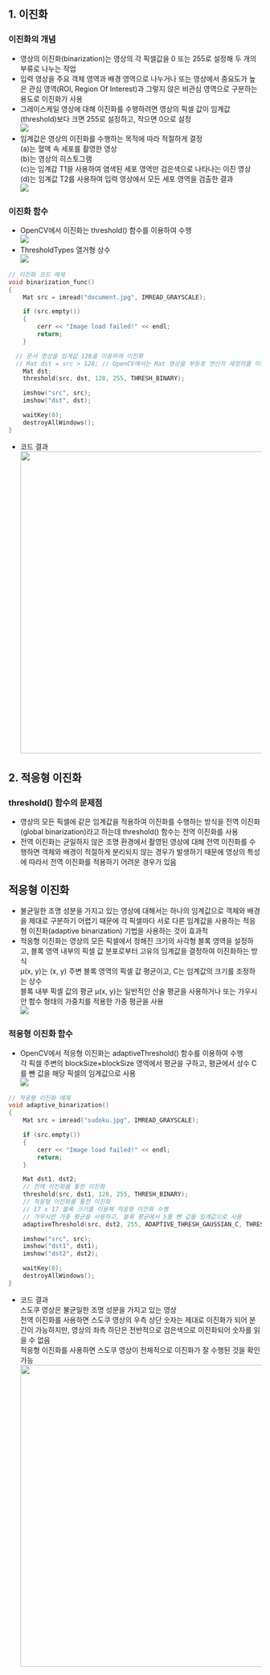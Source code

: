 ## 1. 이진화 
### 이진화의 개념
* 영상의 이진화(binarization)는 영상의 각 픽셀값을 0 또는 255로 설정해 두 개의 부류로 나누는 작업
* 입력 영상을 주요 객체 영역과 배경 영역으로 나누거나 또는 영상에서 중요도가 높은 관심 영역(ROI, Region Of Interest)과 그렇지 않은 비관심 영역으로 구분하는 용도로 이진화가 사용
* 그레이스케일 영상에 대해 이진화를 수행하려면 영상의 픽셀 값이 임계값(threshold)보다 크면 255로 설정하고, 작으면 0으로 설정
<br/> <img src="./img/OCV001.PNG" /> 
* 임계값은 영상의 이진화를 수행하는 목적에 따라 적절하게 결정
<br/> (a)는 혈액 속 세포를 촬영한 영상
<br/> (b)는 영상의 히스토그램 
<br/> (c)는 임계갑 T1을 사용하여 염색된 세포 영역만 검은색으로 나타나는 이진 영상
<br/> (d)는 임계값 T2를 사용하여 입력 영상에서 모든 세포 영역을 검출한 결과
<br/> <img src="./img/OCV002.PNG" /> 
### 이진화 함수 
* OpenCV에서 이진화는 threshold() 함수를 이용하여 수행
<br/> <img src="./img/OCV003.PNG" />
* ThresholdTypes 열거형 상수
<br/> <img src="./img/OCV004.PNG" /> 
```cpp
// 이진화 코드 예제
void binarization_func()
{
	Mat src = imread("document.jpg", IMREAD_GRAYSCALE);

	if (src.empty())
	{
		cerr << "Image load failed!" << endl;
		return;
	}

  // 문서 영상을 임계값 128을 이용하여 이진화 
  // Mat dst = src > 128; // OpenCV에서는 Mat 영상을 부등호 연산자 재정의를 이용하여 간단하게 이진화할 수도 있음
	Mat dst;
	threshold(src, dst, 128, 255, THRESH_BINARY); 

	imshow("src", src);
	imshow("dst", dst);

	waitKey(0);
	destroyAllWindows();
}
```
* 코드 결과 
<br/> <img src="./img/OCV005.PNG" width="600"/> 

## 2. 적응형 이진화 
### threshold() 함수의 문제점 
* 영상의 모든 픽셀에 같은 임계값을 적용하여 이진화를 수행하는 방식을 전역 이진화(global binarization)라고 하는데 threshold() 함수는 전역 이진화를 사용
* 전역 이진화는 균일하지 않은 조명 환경에서 촬영된 영상에 대해 전역 이진화를 수행하면 객체와 배경이 적절하게 분리되지 않는 경우가 발생하기 때문에 영상의 특성에 따라서 전역 이진화를 적용하기 어려운 경우가 있음
## 적응형 이진화 
* 불균일한 조명 성분을 가지고 있는 영상에 대해서는 하나의 임계값으로 객체와 배경을 제대로 구분하기 어렵기 때문에 각 픽셀마다 서로 다른 임계값을 사용하는 적응형 이진화(adaptive binarization) 기법을 사용하는 것이 효과적
* 적응형 이진화는 영상의 모든 픽셀에서 정해진 크기의 사각형 블록 영역을 설정하고, 블록 영역 내부의 픽셀 값 분포로부터 고유의 임계값을 결정하여 이진화하는 방식
<br/> μ(x, y)는 (x, y) 주변 블록 영역의 픽셀 값 평균이고, C는 임계값의 크기를 조정하는 상수
<br/> 블록 내부 픽셀 값의 평균 μ(x, y)는 일반적인 산술 평균을 사용하거나 또는 가우시안 함수 형태의 가중치를 적용한 가중 평균을 사용
<br/> <img src="./img/OCV006.PNG" /> 
### 적응형 이진화 함수
* OpenCV에서 적응형 이진화는 adaptiveThreshold() 함수를 이용하여 수행
<br/> 각 픽셀 주변의 blockSize×blockSize 영역에서 평균을 구하고, 평균에서 상수 C를 뺀 값을 해당 픽셀의 임계값으로 사용
<br/> <img src="./img/OCV007.PNG" /> 
```cpp
// 적응형 이진화 예제
void adaptive_binarization()
{
	Mat src = imread("sudoku.jpg", IMREAD_GRAYSCALE);

	if (src.empty())
	{
		cerr << "Image load failed!" << endl;
		return;
	}

	Mat dst1, dst2;
	// 전역 이진화를 통한 이진화
	threshold(src, dst1, 128, 255, THRESH_BINARY);
	// 적응형 이진화를 통한 이진화
	// 17 x 17 블록 크기를 이용해 적응형 이진화 수행
	// 가우시안 가중 평균을 사용하고, 블록 평균에서 5를 뺀 값을 임계값으로 사용
	adaptiveThreshold(src, dst2, 255, ADAPTIVE_THRESH_GAUSSIAN_C, THRESH_BINARY, 17, 5);

	imshow("src", src);
	imshow("dst1", dst1);
	imshow("dst2", dst2);

	waitKey(0);
	destroyAllWindows();
}
```
* 코드 결과 
<br/> 스도쿠 영상은 불균일한 조명 성분을 가지고 있는 영상
<br/> 전역 이진화를 사용하면 스도쿠 영상의 우측 상단 숫자는 제대로 이진화가 되어 분간이 가능하지만, 영상의 좌측 하단은 전반적으로 검은색으로 이진화되어 숫자를 읽을 수 없음
<br/> 적응형 이진화를 사용하면 스도쿠 영상이 전체적으로 이진화가 잘 수행된 것을 확인 가능
<br/> <img src="./img/OCV008.PNG" width="600"/>
